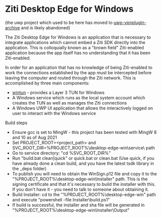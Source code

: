 # Ziti Desktop Edge for Windows

(the uwp project which used to be here has moved to [uwp-vpnplugin-archive](.uwp-vpnplugin-archive) and is likely abandoned)

The Ziti Desktop Edge for Windows is an application that is necessary to integrate applications which cannot embed a Ziti SDK
directly into the application. This is colloquially known as a "brown field" Ziti-enabled application because the app
itself has no understanding that it has been Ziti-enabled.

In order for an application that has no knowledge of being Ziti-enabled to work the connections established by the app
must be intercepted before leaving the computer and routed through the Ziti network. This is accomplished by three main
components:

* [wintun](https://www.wintun.net) - provides a Layer 3 TUN for Windows
* A Windows service which runs as the local system account which creates the TUN as well as manages the Ziti connections
* A Windows UWP UI application that allows the interactively logged on user to interact with the Windows service

Build steps

* Ensure gcc is set to MingW - this project has been tested with MingW 8 and 10 as of Aug 2021
* Set PROJECT_ROOT=<project_path> and SVC_ROOT_DIR=%PROJECT_ROOT%\desktop-edge-win\service\ path
* Go to service directory: "cd %SVC_ROOT_DIR%"
* Run "build.bat clean|quick" or quick.bat or clean.bat (Use quick, if you have already done a clean build, and you have the latest tsdk library in the _deps folder)
* To publish you will need to obtain the WinSign.p12 file and copy it to the "%PROJECT_ROOT%\desktop-edge-win\Installer" path. This is the signing certificate and that it's necessary to build the installer with this. If you don't have it - you need to talk to someone about obtaining it.
* Build Installer: cd to the "%PROJECT_ROOT%\desktop-edge-win" path and execute "powershell -file Installer\build.ps1"
* If build is successful, the installer and sha file will be generated in "%PROJECT_ROOT%\desktop-edge-win\Installer\Output"
